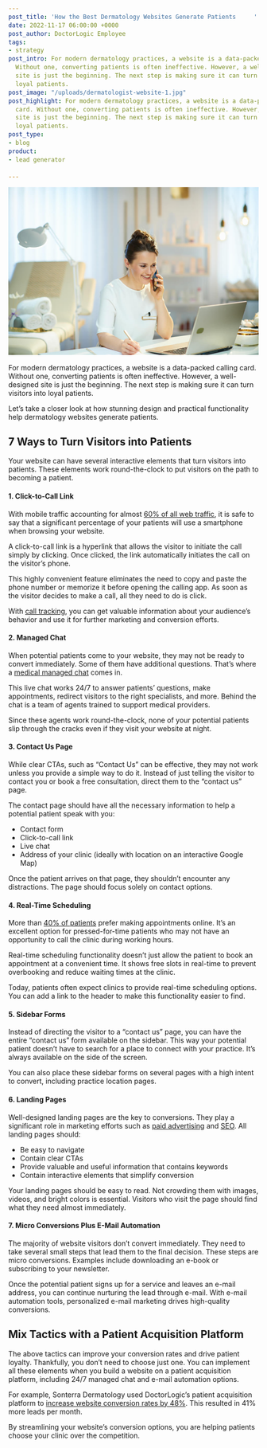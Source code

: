 ```yaml
---
post_title: 'How the Best Dermatology Websites Generate Patients     '
date: 2022-11-17 06:00:00 +0000
post_author: DoctorLogic Employee
tags:
- strategy
post_intro: For modern dermatology practices, a website is a data-packed calling card.
  Without one, converting patients is often ineffective. However, a well-designed
  site is just the beginning. The next step is making sure it can turn visitors into
  loyal patients.
post_image: "/uploads/dermatologist-website-1.jpg"
post_highlight: For modern dermatology practices, a website is a data-packed calling
  card. Without one, converting patients is often ineffective. However, a well-designed
  site is just the beginning. The next step is making sure it can turn visitors into
  loyal patients.
post_type:
- blog
product:
- lead generator

---
```

![](/uploads/dermatologist-website.jpg)

For modern dermatology practices, a website is a data-packed calling card. Without one, converting patients is often ineffective. However, a well-designed site is just the beginning. The next step is making sure it can turn visitors into loyal patients.

Let’s take a closer look at how stunning design and practical functionality help dermatology websites generate patients.

## **7 Ways to Turn Visitors into Patients**

Your website can have several interactive elements that turn visitors into patients. These elements work round-the-clock to put visitors on the path to becoming a patient.

#### **1. Click-to-Call Link**

With mobile traffic accounting for almost [60% of all web traffic](https://www.statista.com/statistics/277125/share-of-website-traffic-coming-from-mobile-devices/), it is safe to say that a significant percentage of your patients will use a smartphone when browsing your website.

A click-to-call link is a hyperlink that allows the visitor to initiate the call simply by clicking. Once clicked, the link automatically initiates the call on the visitor’s phone.

This highly convenient feature eliminates the need to copy and paste the phone number or memorize it before opening the calling app. As soon as the visitor decides to make a call, all they need to do is click.

With [call tracking](https://doctorlogic.com/blog/healthcare-call-tracking.html), you can get valuable information about your audience’s behavior and use it for further marketing and conversion efforts.

#### **2. Managed Chat**

When potential patients come to your website, they may not be ready to convert immediately. Some of them have additional questions. That’s where a [medical managed chat](https://doctorlogic.com/growth-accelerators/medical-managed-chat) comes in.

This live chat works 24/7 to answer patients’ questions, make appointments, redirect visitors to the right specialists, and more. Behind the chat is a team of agents trained to support medical providers.

Since these agents work round-the-clock, none of your potential patients slip through the cracks even if they visit your website at night.

#### **3. Contact Us Page**

While clear CTAs, such as “Contact Us” can be effective, they may not work unless you provide a simple way to do it. Instead of just telling the visitor to contact you or book a free consultation, direct them to the “contact us” page.

The contact page should have all the necessary information to help a potential patient speak with you:

* Contact form
* Click-to-call link
* Live chat
* Address of your clinic (ideally with location on an interactive Google Map)

Once the patient arrives on that page, they shouldn’t encounter any distractions. The page should focus solely on contact options.

#### **4. Real-Time Scheduling**

More than [40% of patients](https://financesonline.com/appointment-scheduling-statistics/) prefer making appointments online. It’s an excellent option for pressed-for-time patients who may not have an opportunity to call the clinic during working hours.

Real-time scheduling functionality doesn’t just allow the patient to book an appointment at a convenient time. It shows free slots in real-time to prevent overbooking and reduce waiting times at the clinic.

Today, patients often expect clinics to provide real-time scheduling options. You can add a link to the header to make this functionality easier to find.

#### **5. Sidebar Forms**

Instead of directing the visitor to a “contact us” page, you can have the entire “contact us” form available on the sidebar. This way your potential patient doesn’t have to search for a place to connect with your practice. It’s always available on the side of the screen.

You can also place these sidebar forms on several pages with a high intent to convert, including practice location pages.

#### **6. Landing Pages**

Well-designed landing pages are the key to conversions. They play a significant role in marketing efforts such as [paid advertising](https://doctorlogic.com/growth-accelerators/medical-paid-advertising) and [SEO](https://doctorlogic.com/medical-seo-search-amplifier). All landing pages should:

* Be easy to navigate
* Contain clear CTAs
* Provide valuable and useful information that contains keywords
* Contain interactive elements that simplify conversion

Your landing pages should be easy to read. Not crowding them with images, videos, and bright colors is essential. Visitors who visit the page should find what they need almost immediately.

#### **7. Micro Conversions Plus E-Mail Automation**

The majority of website visitors don’t convert immediately. They need to take several small steps that lead them to the final decision. These steps are micro conversions. Examples include downloading an e-book or subscribing to your newsletter.

Once the potential patient signs up for a service and leaves an e-mail address, you can continue nurturing the lead through e-mail. With e-mail automation tools, personalized e-mail marketing drives high-quality conversions.

## **Mix Tactics with a Patient Acquisition Platform**

The above tactics can improve your conversion rates and drive patient loyalty. Thankfully, you don’t need to choose just one. You can implement all these elements when you build a website on a patient acquisition platform, including 24/7 managed chat and e-mail automation options.

For example, Sonterra Dermatology used DoctorLogic’s patient acquisition platform to [increase website conversion rates by 48%](https://doctorlogic.com/case-studies/sonterra). This resulted in 41% more leads per month.

By streamlining your website’s conversion options, you are helping patients choose your clinic over the competition.